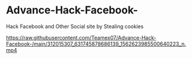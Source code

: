 # Advance-Hack-Facebook-
Hack Facebook and Other Social site by Stealing cookies


https://raw.githubusercontent.com/Teamex07/Advance-Hack-Facebook-/main/312015307_631745878686139_1562623985500640223_n.mp4
